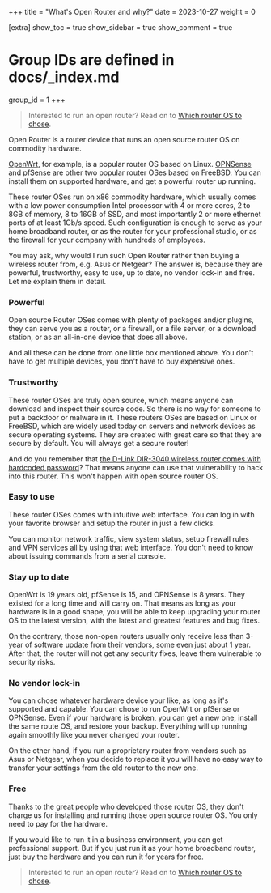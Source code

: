+++
title = "What's Open Router and why?"
date = 2023-10-27
weight = 0

[extra]
show_toc = true
show_sidebar = true
show_comment = true
# Group IDs are defined in docs/_index.md
group_id = 1
+++

> Interested to run an open router? Read on to [Which router OS to chose](@/docs/which-router-os-to-chose.md).

Open Router is a router device that runs an open source router OS on commodity hardware.

[OpenWrt](https://openwrt.org/), for example, is a popular router OS based on Linux. [OPNSense](https://opnsense.org/) and [pfSense](https://pfsense.org/) are other two popular router OSes based on FreeBSD. You can install them on supported hardware, and get a powerful router up running.

These router OSes run on x86 commodity hardware, which usually comes with a low power consumption Intel processor with 4 or more cores, 2 to 8GB of memory, 8 to 16GB of SSD, and most importantly 2 or more ethernet ports of at least 1Gb/s speed. Such configuration is enough to serve as your home broadband router, or as the router for your professional studio, or as the firewall for your company with hundreds of employees.

You may ask, why would I run such Open Router rather then buying a wireless router from, e.g. Asus or Netgear? The answer is, because they are powerful, trustworthy, easy to use, up to date, no vendor lock-in and free. Let me explain them in detail.

### Powerful
Open source Router OSes comes with plenty of packages and/or plugins, they can serve you as a router, or a firewall, or a file server, or a download station, or as an all-in-one device that does all above.

And all these can be done from one little box mentioned above. You don't have to get multiple devices, you don't have to buy expensive ones.

### Trustworthy
These router OSes are truly open source, which means anyone can download and inspect their source code. So there is no way for someone to put a backdoor or malware in it. These routers OSes are based on Linux or FreeBSD, which are widely used today on servers and network devices as secure operating systems. They are created with great care so that they are secure by default. You will always get a secure router!

And do you remember that [the D-Link DIR-3040 wireless router comes with hardcoded password](https://www.bleepingcomputer.com/news/security/d-link-issues-hotfix-for-hard-coded-password-router-vulnerabilities/)? That means anyone can use that vulnerability to hack into this router. This won't happen with open source router OS.

### Easy to use
These router OSes comes with intuitive web interface. You can log in with your favorite browser and setup the router in just a few clicks.

You can monitor network traffic, view system status, setup firewall rules and VPN services all by using that web interface. You don't need to know about issuing commands from a serial console.

### Stay up to date
OpenWrt is 19 years old, pfSense is 15, and OPNSense is 8 years. They existed for a long time and will carry on. That means as long as your hardware is in a good shape, you will be able to keep upgrading your router OS to the latest version, with the latest and greatest features and bug fixes.

On the contrary, those non-open routers usually only receive less than 3-year of software update from their vendors, some even just about 1 year. After that, the router will not get any security fixes, leave them vulnerable to security risks.

### No vendor lock-in
You can chose whatever hardware device your like, as long as it's supported and capable. You can chose to run OpenWrt or pfSense or OPNSense. Even if your hardware is broken, you can get a new one, install the same route OS, and restore your backup. Everything will up running again smoothly like you never changed your router.

On the other hand, if you run a proprietary router from vendors such as Asus or Netgear, when you decide to replace it you will have no easy way to transfer your settings from the old router to the new one.

### Free
Thanks to the great people who developed those router OS, they don't charge us for installing and running those open source router OS. You only need to pay for the hardware.

If you would like to run it in a business environment, you can get professional support. But if you just run it as your home broadband router, just buy the hardware and you can run it for years for free.

> Interested to run an open router? Read on to [Which router OS to chose](@/docs/which-router-os-to-chose.md).